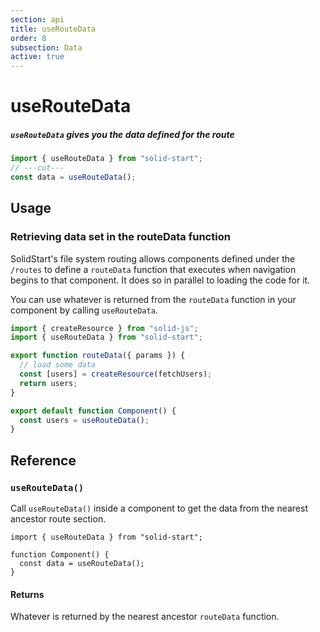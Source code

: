 ```yaml
---
section: api
title: useRouteData
order: 8
subsection: Data
active: true
---
```


# useRouteData

##### `useRouteData` gives you the data defined for the route

<div class="text-lg">

```ts twoslash
import { useRouteData } from "solid-start";
// ---cut---
const data = useRouteData();
```

</div>

<table-of-contents></table-of-contents>

## Usage

### Retrieving data set in the routeData function

SolidStart's file system routing allows components defined under the `/routes` to define a `routeData` function that executes when navigation begins to that component. It does so in parallel to loading the code for it.

You can use whatever is returned from the `routeData` function in your component by calling `useRouteData`.

```ts
import { createResource } from "solid-js";
import { useRouteData } from "solid-start";

export function routeData({ params }) {
  // load some data
  const [users] = createResource(fetchUsers);
  return users;
}

export default function Component() {
  const users = useRouteData();
}
```

## Reference

### `useRouteData()`

Call `useRouteData()` inside a component to get the data from the nearest ancestor route section.

```tsx twoslash
import { useRouteData } from "solid-start";

function Component() {
  const data = useRouteData();
}
```

#### Returns

Whatever is returned by the nearest ancestor `routeData` function.